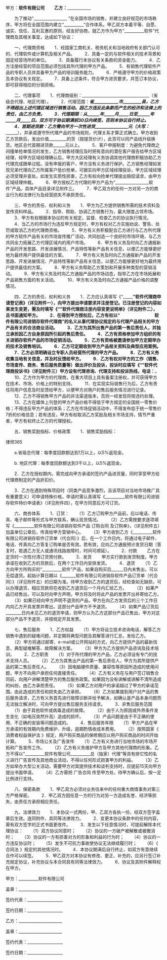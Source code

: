 
 


甲方：__________软件有限公司
　　乙方：______________________


　　为了推动“_________________ ”在全国市场的销售，并建立良好规范的市场秩序，甲方将在全国范围内建立“__________”合作体系。甲乙双方本着平等、自愿、诚实、信任、互利互惠的原则，经友好协商，就乙方作为甲方“__________软件”代理商及其相关事宜，达成如下协议：


　　一、代理商资格
　　1．经国家工商机关、税务机关和当地政府有关部门认可的、代理软件或计算机及相关产品。
　　2．具备一定的与软件相关的技术背景和固定经营场所的单位。
　　3．具备履行本协议有关条款的资金能力。
　　4．乙方注册经营的项目范围必须包括其所代理的甲方产品。
　　5．有销售代理软件产品的专职人员并具备甲方产品的培训服务能力。
　　6．严格遵守甲方的价格政策及本协议有关规定。
　　7．具备上述条件，符合甲方进货要求，并签订本协议，即可获得相应的分销资格。


　　二、代理事项
　　1．代理商级别：__________________________________（省级总代理、地区代理）。
　　2．代理范围：___________省____________市_________县，乙方不得超出上述代理区域进行销售活动。因乙方违反此条款而产生的经济和法律上的责任，由乙方负责。
　　3．代理期限：从______年_____月_____日至______年_____月_____日。双方可于协议期满前30日内续签，否则本协议自行终止。
　　4．首期进货款：乙方需向甲方一次性进货________________元（大写：_________________），并承诺遵守所代理产品的市场规则，代理关系才算正式确立。甲方收到乙方货款后，发出价值_________的货（按提货价计），此货可以同产品线升级换货。地区总代首期进货款______元以上。
　　5．客户申报制度：为避免代理商之间撞单抢单情况的发生，乙方销售经理应及时把有意向的潜在客户报告给甲方区域经理，经甲方区域经理确认后，甲方大区经理有义务协调其他代理商积极协助乙方代理完成跟单过程。没有申报的客户，甲方没有义务进行保护。乙方销售经理如发现兄弟代理向乙方所属客户低价抢单，可据实向甲方区域经理投诉，甲方区域经理必须受理并查处。如发生实质性损害，乙方有权向抢单代理提出赔偿请求，由甲方区域经理仲裁。
　　6．甲方授权乙方代理的甲方产品为“_________________软件”产品。具体产品目录详见附件三。
　　7．甲乙双方的任何一方对另一方的商业行为和法律行为及经营损失不承担责任。


　　三、甲方的责任、权利和义务
　　1．甲方为乙方提供销售所需的技术资料及宣传资料样品。
　　2．指导、帮助、协调乙方销售行为，最大限度占领市场。
　　3．甲方有权根据本协议的有关规定，监督、检查乙方的协议执行情况。
　　4．当乙方的市场行为违反甲方规定时，甲方有权对乙方实施劝说、警告、处罚或取消乙方的代理商资格。
　　5．甲方有义务积极配合乙方进行与乙方所代理的甲方软件产品有关的市场宣传推广活动，共同创造一个良好的市场环境，与乙方共同全力拓展乙方代理区域内的用户市场。
　　6．甲方有义务及时向乙方通报新产品的开发思路、开发进展情况、产品特性等新产品有关信息，以便乙方能够更好地为最终用户提供最佳的方案。
　　7．甲方有义务及时向乙方通报新产品的开发思路、开发进展情况、产品特性等新产品有关信息，以便乙方能够更好地为最终用户提供最佳的方案。
　　8．甲方有义务帮助乙方策划和开展多种类型的营销活动。
　　9．甲方有义务及时向乙方通报产品的市场动态，指导乙方在市场拓展和产品销售方面的有关活动。
　　10．甲方有义务及时向乙方通报产品价格的调整情况。


　　四、乙方的责任、权利和义务
　　1．乙方应认真填写《“_________________”软件代理商申请登记表》（详见附件一），向甲方提出申请要求并注册登记。已注册登记的内容如果发生变更，需及时填写《“__________”软件代理商注册内容变更说明单》（详见附件二），且书面通知甲方。
　　2．在得到甲方授权后，乙方有权以“　　　　　　　　软件有限公司进销存软件代理商”的名义从事代理协议规定的与代理产品相关的甲方产品有关的合法商业活动。
　　3．乙方为其所出售产品的第一售后责任人，并独立承担因乙方自身原因所引起的售后责任。
　　4．乙方有资格参加甲方组织的有关进销存软件产品的市场促销活动。
　　5．乙方有资格被邀请参加甲方定期举办的技术及销售培训。
　　6．乙方可定期收到甲方产品相关资料及典型应用案例。
　　7．乙方必须明确设立专职人员经营所代理的甲方产品。
　　8．乙方有义务收集当地有关信息，并及时反馈给甲方。
　　9．乙方有权对甲方的工作（销售、市场宣传、商务、售后服务质量等）做出评价及投诉，投诉时应填写《“__________”软件代理商投诉书》（详见附件三）甲方设有代理咨询、代理支持和投诉热线，电话：____________。
　　10．乙方作为甲方的代理商，在重大项目上具有备案注册权，并可获得甲方在技术、市场、价格上的特别支持。
　　11．在实现实际销售行为后，乙方有责任将用户信息及时反馈给甲方，以便甲方对用户的售后服务情况进行记录。
　　12．乙方不得销售甲方产品的非法渠道版本，否则一经发现将按违约处理。
　　13．乙方在媒体上刊登的甲方产品价格不得低于甲方规定的全国统一零售价格；不得违反甲方产品的体系；乙方在市场促销活动中，不得发布低于统一零售价7折的价格信息；若有违反，甲方有权取消乙方奖励及相关市场支持，情节严重者，甲方有权终止乙方的代理授权。


　　五、销售奖励指标、价格政策
　　1．销售奖励指标：




 
律师365






　　a.省级总代理：每季度回款额达到1万以上，以5%返现金。

　　b. 地区代理：每季度回款额达到3千以上，以5%返现金。

　　2．乙方在授权期内，需完成向甲方承诺的签约产品进货量，同时享受甲方给代理商制定的产品折扣价。

　　3．乙方在遇到特殊项目时（同类产品竞争激烈，且该项目对当地市场推广具有重要意义）可申请特殊价格，申请时需认真填写《__________软件有限公司进销存软件特价申请表》（详见附件四），在甲方同意后方可订货。




　　六、商务体系
　　1．订货：
　　（1）乙方订购甲方产品前，应以电话、传真、电子邮件等形式与甲方联系，确认现货情况。
　　（2）乙方需按要求逐项填写《__________软件有限公司进销存软件产品
订购合同
及订购单》，（详见附件五）加盖单位公章后，传真给甲方营销中心。
　　（3）甲方收到乙方《__________软件有限公司进销存软件订货单（代合同）》后，在一个工作日内，将通过电子邮件、电话、传真向乙方答复订购单是否有效。若有效，应向乙方通报预计发货日期（答复时，若遇乙方无人或通讯线路故障时，时间可顺延）。
　　2．付款
　　乙方在定货时一次性付清订货预付款。
　　3．发货
　　甲方实行款到发货制度。甲方承诺在收到乙方的货款后，在两个工作日内安排发货。
　　4．退货
　　（1）乙方向甲方所购买的“__________软件”产品，如果自购买后______日内未售出，可以无偿退货。起始计算日期以《_______软件有限公司进销存软件产品订货单（代合同）》（详见附件五）的日期为准。待甲方收到乙方的退货后，经检查如无缺损，可以办理退货，相应货款将在收到乙方退货后一个月内汇给乙方。
　　（2）如果产品已经售出，可以及时向甲方声明，甲方将及时将此产品的发票开出并寄给乙方。
　　（3）如果已经向甲方声明不退货的产品，甲方在向乙方发货后的三个工作日内向乙方开具发票并寄出。这部分产品甲方不予退货。
　　（4）如果产品订货后________日内未见乙方的退货申请，则甲方认为乙方这部分产品已售出，甲方对这部分产品不予退货，并按规定开具发票。


　　七、售后服务
　　1．乙方权益
　　（1）甲方将设立技术咨询电话，解答乙方销售中遇到的疑难问题，并定期将典型问题及其解答进行汇总，发给乙方。
　　（2）甲方将通过邮寄、e-mail或公开网站的方式，向乙方提供产品的最新信息、典型疑难解答、故障解决方案。
　　（3）甲方为乙方提供产品咨询及技术培训。
　　2．乙方职责
　　（1）对于所代理的甲方产品，乙方必须设有专门的技术支持人员。
　　（2）乙方为其售出产品的第一售后责任人，甲方为其所提供产品的第二售后责任人。
　　（3）因电脑硬件质量、兼容性等原因所造成的使用问题，甲方不向用户承担任何直接责任。
　　（4）乙方有义务在与用户签订销售合同前，向用户讲解清楚甲方的售后服务政策。如果因为没有讲解或讲解不清所造成的纠纷，由乙方承担责任。
　　（5）如果乙方对用户的承诺超过了甲方的承诺范围，由此造成的责任和损失由乙方承担。
　　（6）乙方如果接到用户对产品的售后服务请求，乙方有义务首先进行故障诊断并给予解决，如确认是产品本身问题而无法独立解决时，可向甲方提出售后服务支持请求。
　　3．非售后服务范围
　　（1）由于其他软件或病毒造成的故障。
　　（2）由于人为原因或外界条件发生变化（如电压突然升高）造成的损坏。
　　（3）产品问题是由于不正确的使用、不正确的安装等问题造成的。
　　4．售后服务年限
　　（1）甲方产品在甲方承诺的有效期内免费维护、升级，逾期酌情收成本费用。
　　（2）按照国家《
消费者权益保护法
》规定，用户购买商品的保修期应以用户购买商品的时间开始计算。
　　5．市场公关及广告宣传
　　（1）乙方有义务进行当地市场的市场开拓和广告宣传工作。
　　（2）乙方有义务维护甲方及甲方其他代理商的形象。乙方不得以“__________软件有限公司__________总（独家）代理”等具有排它性的名义进行广告宣传及其他商业活动，不得以任何形式损害甲方的利益。
　　（3）乙方如举办大型公关活动，需要甲方对其提供技术和谈判支持时，应提前15天向甲方提出书面申请。
　　（4）乙方需把
广告合同
传至甲方处，待甲方确认后，按一定比例进行支持。


　　八、保密条款
　　1．甲乙双方必须对业务往来中的任何重大商情事务对第三方严格保密。
　　2．甲乙双方因任意一方的行为对另一方造成名誉、经济等损失，由责任方承担相应责任。


　　九、法律效力
　　1．本协议一式两份，甲、乙双方各执一份，经双方签字盖章后生效。连同附件，具同等法律效力。
　　2．变更本协议条款中的任何内容，需有双方签字的正式书面更改件。
　　3．发生以下任意情况时，可提前解除本代理协议：
　　（1）双方协议同意时；
　　（2）协议的一方破产被解散或被撤消时；
　　（3）协议的一方有损害对方的形象和利益的行为时；
　　（4）协议的一方违反协议时；
　　（5）发生不可抗力事故使协议无法继续履行时；
　　（6）《
合同法
》规定的其他情况时。
　　4．本协议期满后自行终止，如双方有意继续合作可以续签。
　　5．甲乙双方对本协议有修改、更正、补充的，应另行签订补充规定协议，补充协议与本合同具有同等法律效力。
　　6．协议及其附件解释权在甲方。


 



 甲方：__________软件有限公司
 
盖章：______________________
 
签约代表：__________________
 
签约日期：__________________
 


 

  乙方：______________________
  
盖章：______________________
  
签约代表：__________________
  
签约日期：__________________
  

 
  

 
  
 
   
 
   
 
    


    
 

    


    


    
 
 
   
 
  
 
 


